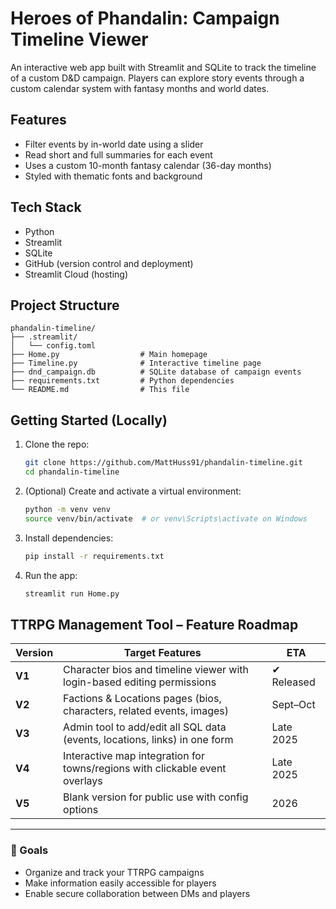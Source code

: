 # Heroes of Phandalin: Campaign Timeline Viewer

An interactive web app built with Streamlit and SQLite to track the timeline of a custom D&D campaign. Players can explore story events through a custom calendar system with fantasy months and world dates.

## Features

- Filter events by in-world date using a slider
- Read short and full summaries for each event
- Uses a custom 10-month fantasy calendar (36-day months)
- Styled with thematic fonts and background

## Tech Stack

- Python
- Streamlit
- SQLite
- GitHub (version control and deployment)
- Streamlit Cloud (hosting)

## Project Structure

```
phandalin-timeline/
├── .streamlit/
│   └── config.toml
├── Home.py                  # Main homepage
├── Timeline.py              # Interactive timeline page
├── dnd_campaign.db          # SQLite database of campaign events
├── requirements.txt         # Python dependencies
└── README.md                # This file
```

## Getting Started (Locally)

1. Clone the repo:
   ```bash
   git clone https://github.com/MattHuss91/phandalin-timeline.git
   cd phandalin-timeline
   ```

2. (Optional) Create and activate a virtual environment:
   ```bash
   python -m venv venv
   source venv/bin/activate  # or venv\Scripts\activate on Windows
   ```

3. Install dependencies:
   ```bash
   pip install -r requirements.txt
   ```

4. Run the app:
   ```bash
   streamlit run Home.py
   ```

## TTRPG Management Tool – Feature Roadmap

| Version | Target Features                                                               | ETA         |
|---------|-------------------------------------------------------------------------------|-------------|
| **V1**  | Character bios and timeline viewer with login-based editing permissions       | ✔ Released  |
| **V2**  | Factions & Locations pages (bios, characters, related events, images)         | Sept–Oct    |
| **V3**  | Admin tool to add/edit all SQL data (events, locations, links) in one form    | Late 2025   |
| **V4**  | Interactive map integration for towns/regions with clickable event overlays   | Late 2025   |
| **V5**  | Blank version for public use with config options                              | 2026        |
---

### 🚀 Goals

- Organize and track your TTRPG campaigns
- Make information easily accessible for players
- Enable secure collaboration between DMs and players
